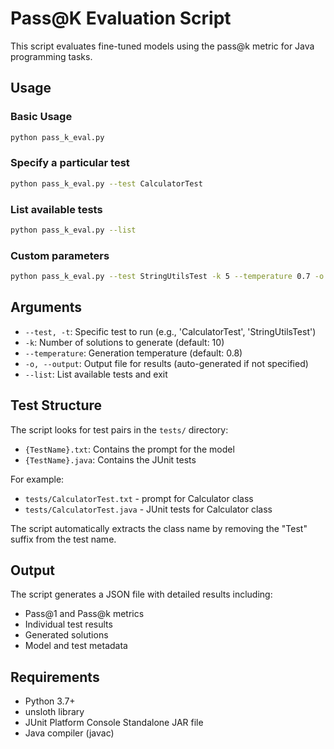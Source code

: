 # Pass@K Evaluation Script

This script evaluates fine-tuned models using the pass@k metric for Java programming tasks.

## Usage

### Basic Usage
```bash
python pass_k_eval.py
```

### Specify a particular test
```bash
python pass_k_eval.py --test CalculatorTest
```

### List available tests
```bash
python pass_k_eval.py --list
```

### Custom parameters
```bash
python pass_k_eval.py --test StringUtilsTest -k 5 --temperature 0.7 -o my_results.json
```

## Arguments

- `--test, -t`: Specific test to run (e.g., 'CalculatorTest', 'StringUtilsTest')
- `-k`: Number of solutions to generate (default: 10)
- `--temperature`: Generation temperature (default: 0.8)
- `-o, --output`: Output file for results (auto-generated if not specified)
- `--list`: List available tests and exit

## Test Structure

The script looks for test pairs in the `tests/` directory:
- `{TestName}.txt`: Contains the prompt for the model
- `{TestName}.java`: Contains the JUnit tests

For example:
- `tests/CalculatorTest.txt` - prompt for Calculator class
- `tests/CalculatorTest.java` - JUnit tests for Calculator class

The script automatically extracts the class name by removing the "Test" suffix from the test name.

## Output

The script generates a JSON file with detailed results including:
- Pass@1 and Pass@k metrics
- Individual test results
- Generated solutions
- Model and test metadata

## Requirements

- Python 3.7+
- unsloth library
- JUnit Platform Console Standalone JAR file
- Java compiler (javac)
